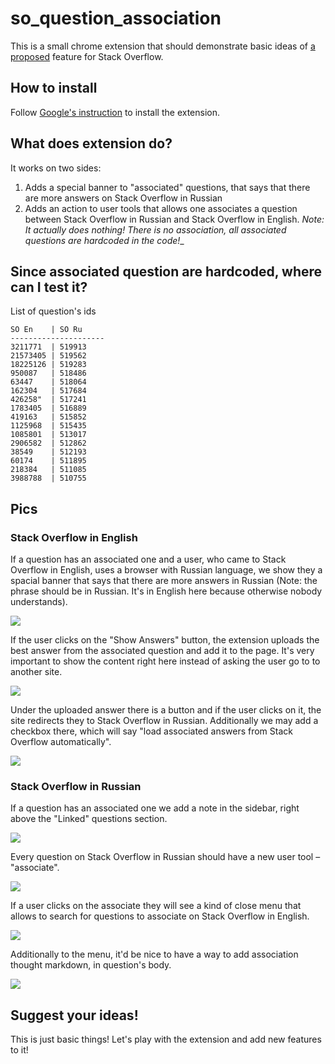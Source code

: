 # so_question_association

This is a small chrome extension that should demonstrate basic ideas of [a proposed](http://meta.ru.stackoverflow.com/questions/2983/) feature for Stack Overflow.

## How to install

Follow [Google's instruction](https://developer.chrome.com/extensions/getstarted#unpacked) to install the extension.

## What does extension do?

It works on two sides:

 1. Adds a special banner to "associated" questions, that says that there are more answers on Stack Overflow in Russian
 2. Adds an action to user tools that allows one associates a question between Stack Overflow in Russian and Stack Overflow in English. _Note: It actually does nothing! There is no association, all associated questions are hardcoded in the code!__
 
## Since associated question are hardcoded, where can I test it?
 
 List of question's ids
 
    SO En    | SO Ru
    ---------------------
    3211771  | 519913
    21573405 | 519562 
    18225126 | 519283
    950087   | 518486
    63447    | 518064
    162304   | 517684
    426258"  | 517241
    1783405  | 516889
    419163   | 515852
    1125968  | 515435
    1085801  | 513017
    2906582  | 512862
    38549    | 512193
    60174    | 511895
    218384   | 511085
    3988788  | 510755
 
## Pics
 
### Stack Overflow in English
 
If a question has an associated one and a user, who came to Stack Overflow in English, uses a browser with Russian language, we show they a spacial banner that says that there are more answers in Russian (Note: the phrase should be in Russian. It's in English here because otherwise nobody understands). 
 
 ![](http://i.stack.imgur.com/vb8eC.png)
 
If the user clicks on the "Show Answers" button, the extension uploads the best answer from the associated question and add it to the page. It's very important to show the content right here instead of asking the user go to to another site.
 
 ![](http://i.stack.imgur.com/aZDCD.png)
 
Under the uploaded answer there is a button and if the user clicks on it, the site redirects they to Stack Overflow in Russian. Additionally we may add a checkbox there, which will say "load associated answers from Stack Overflow automatically".
 
 ![](http://i.stack.imgur.com/tsx8q.jpg)
 
 
### Stack Overflow in Russian
  
If a question has an associated one we add a note in the sidebar, right above the "Linked" questions section.

 ![](http://i.stack.imgur.com/Jl6Ax.jpg)
 
Every question on Stack Overflow in Russian should have a new user tool – "associate".

![](http://i.stack.imgur.com/bNwTf.jpg)

If a user clicks on the associate they will see a kind of close menu that allows to search for questions to associate on Stack Overflow in English.

![](http://i.stack.imgur.com/JDmWR.png)

Additionally to the menu, it'd be nice to have a way to add association thought markdown, in question's body.

![](http://i.stack.imgur.com/LoOWy.jpg)


## Suggest your ideas! 
 
This is just basic things! Let's play with the extension and add new features to it!
